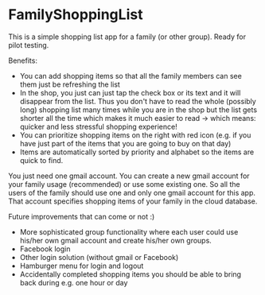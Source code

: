 # FamilyShoppingList
This is a simple shopping list app for a family (or other group). Ready for pilot testing. 

Benefits:
- You can add shopping items so that all the family members can see them just be refreshing the list
- In the shop, you just can just tap the check box or its text and it will disappear from the list. Thus you don't have to read the whole (possibly long) shopping list many times while you are in the shop but the list gets shorter all the time which makes it much easier to read -> which means: quicker and less stressful shopping experience!
- You can prioritize shopping items on the right with red icon (e.g. if you have just part of the items that you are going to buy on that day)
- Items are automatically sorted by priority and alphabet so the items are quick to find.


You just need one gmail account. You can create a new gmail account for your family usage (recommended) or use some 
existing one. So all the users of the family should use one and only one gmail account for this app. That account 
specifies shopping items of your family in the cloud database.

Future improvements that can come or not :)
- More sophisticated group functionality where each user could use his/her own gmail account and create his/her own groups. 
- Facebook login
- Other login solution (without gmail or Facebook)
- Hamburger menu for login and logout 
- Accidentally completed shopping items you should be able to bring back during e.g. one hour or day
